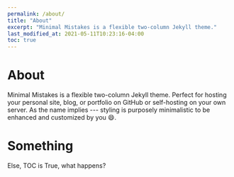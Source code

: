 ```yaml
---
permalink: /about/
title: "About"
excerpt: "Minimal Mistakes is a flexible two-column Jekyll theme."
last_modified_at: 2021-05-11T10:23:16-04:00
toc: true
---
```


# About
Minimal Mistakes is a flexible two-column Jekyll theme. Perfect for hosting your personal site, blog, or portfolio on GitHub or self-hosting on your own server. As the name implies --- styling is purposely minimalistic to be enhanced and customized by you :smile:.

# Something
Else, TOC is True, what happens?
